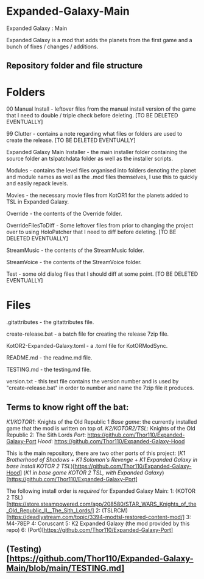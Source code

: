 # Expanded-Galaxy-Main
Expanded Galaxy : Main

Expanded Galaxy is a mod that adds the planets from the first game and a bunch of fixes / changes / additions.

## Repository folder and file structure
# Folders
00 Manual Install - leftover files from the manual install version of the game that I need to double / triple check before deleting. [TO BE DELETED EVENTUALLY]

99 Clutter - contains a note regarding what files or folders are used to create the release. [TO BE DELETED EVENTUALLY]

Expanded Galaxy Main Installer - the main installer folder containing the source folder an tslpatchdata folder as well as the installer scripts.

Modules - contains the level files organised into folders denoting the planet and module names as well as the .mod files themselves, I use this to quickly and easily repack levels.

Movies - the necessary movie files from KotOR1 for the planets added to TSL in Expanded Galaxy.

Override - the contents of the Override folder.

OverrideFilesToDiff - Some leftover files from prior to changing the project over to using HoloPatcher that I need to diff before deleting. [TO BE DELETED EVENTUALLY]

StreamMusic - the contents of the StreamMusic folder.

StreamVoice - the contents of the StreamVoice folder.

Test - some old dialog files that I should diff at some point. [TO BE DELETED EVENTUALLY]

# Files
.gitattributes - the gitattributes file.

create-release.bat - a batch file for creating the release 7zip file.

KotOR2-Expanded-Galaxy.toml - a .toml file for KotORModSync.

README.md - the readme.md file.

TESTING.md - the testing.md file.

version.txt - this text file contains the version number and is used by "create-release.bat" in order to number and name the 7zip file it produces.

## Terms to know right off the bat:
*K1/KOTOR1*: Knights of the Old Republic 1
*Base game*: the currently installed game that the mod is written on top of.
*K2/KOTOR2/TSL*: Knights of the Old Republic 2: The Sith Lords
*Port*: https://github.com/Thor110/Expanded-Galaxy-Port
*Hood*: https://github.com/Thor110/Expanded-Galaxy-Hood

This is the main repository, there are two other ports of this project:
(*K1 Brotherhood of Shadows + K1 Solomon's Revenge + K1 Expanded Galaxy in base install KOTOR 2 TSL*)[https://github.com/Thor110/Expanded-Galaxy-Hood]
(*K1 in base game KOTOR 2 TSL, with Expanded Galaxy*)[https://github.com/Thor110/Expanded-Galaxy-Port]

The following install order is *required* for Expanded Galaxy Main:
1: (KOTOR 2 TSL)[https://store.steampowered.com/app/208580/STAR_WARS_Knights_of_the_Old_Republic_II__The_Sith_Lords/]
2: (TSLRCM)[https://deadlystream.com/topic/3394-modtsl-restored-content-mod/]
3: M4-78EP
4: Coruscant
5: K2 Expanded Galaxy (the mod provided by this repo)
6: (Port)[https://github.com/Thor110/Expanded-Galaxy-Port]

## (Testing)[https://github.com/Thor110/Expanded-Galaxy-Main/blob/main/TESTING.md]
